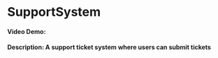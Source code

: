 # SupportSystem
#### Video Demo:  [<URL HERE>](https://www.youtube.com/watch?v=oopRXe54Ot0)
#### Description: A support ticket system where users can submit tickets
